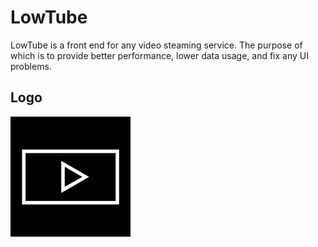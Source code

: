 # LowTube

LowTube is a front end for any video steaming service. The purpose of which is to provide better performance, lower data usage, and fix any UI problems.

## Logo

![](./images/low_tube_logo_192.png)

<!--
## Keyboard shortcuts
| Keys				| Descriptions 					|
|:-:				|:-:							|
|space				|pause/play						|
|up/down arrows		|volume up/down					|
|s					|slow down video				|
|d					|speed up video					|
|left/right arrows	|move 5 sec forward/backwards	|
|f					|toggle fullscreen on and off	|
-->
